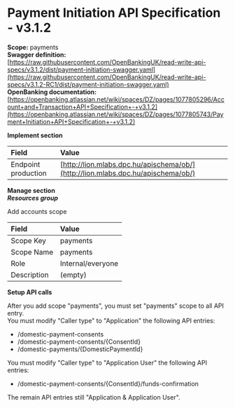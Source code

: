 # Payment Initiation API Specification - v3.1.2

**Scope:** payments  
**Swagger definition:** [https://raw.githubusercontent.com/OpenBankingUK/read-write-api-specs/v3.1.2/dist/payment-initiation-swagger.yaml](https://raw.githubusercontent.com/OpenBankingUK/read-write-api-specs/v3.1.2-RC1/dist/payment-initiation-swagger.yaml)  
**OpenBanking documentation:** [https://openbanking.atlassian.net/wiki/spaces/DZ/pages/1077805296/Account+and+Transaction+API+Specification+-+v3.1.2](https://openbanking.atlassian.net/wiki/spaces/DZ/pages/1077805743/Payment+Initiation+API+Specification+-+v3.1.2)

**Implement section**

| Field | Value |
| :--- | :--- |
| Endpoint production | [http://lion.mlabs.dpc.hu/apischema/ob/](http://lion.mlabs.dpc.hu/apischema/ob/) |

**Manage section**  
_**Resources group**_

Add accounts scope

| Field | Value |
| :--- | :--- |
| Scope Key | payments |
| Scope Name | payments |
| Role | Internal/everyone |
| Description | \(empty\) |

**Setup API calls**

After you add scope "payments", you must set "payments" scope to all API entry.  
You must modify "Caller type" to "Application" the following API entries:

* /domestic-payment-consents
* /domestic-payment-consents/{ConsentId}
* /domestic-payments/{DomesticPaymentId}

You must modify "Caller type" to "Application User" the following API entries:

* /domestic-payment-consents/{ConsentId}/funds-confirmation

The remain API entries still "Application & Application User".



